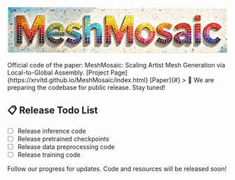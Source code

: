 <p align="center">
  <img src="assets/title.png" alt="MeshMosaic">
</p>
Official code of the paper: MeshMosaic: Scaling Artist Mesh Generation via Local-to-Global Assembly.
[Project Page]{https://xrvitd.github.io/MeshMosaic/index.html} [Paper]{#}
> 🚀 We are preparing the codebase for public release. Stay tuned!

## 📋 Release Todo List

- [ ] Release inference code
- [ ] Release pretrained checkpoints
- [ ] Release data preprocessing code
- [ ] Release training code

Follow our progress for updates. Code and resources will be released soon!
